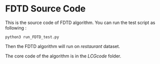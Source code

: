 # FDTD Source Code

  This is the source code of FDTD algorithm. You can run the test script as following :

```
python3 run_FDTD_test.py
```

  Then the FDTD algorithm will run on *restaurant* dataset.

  The core code of the algorithm is in the *LCGcode* folder.

